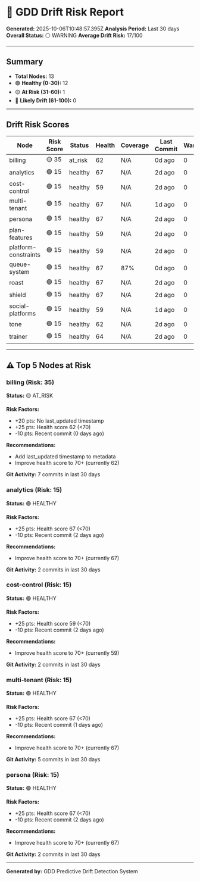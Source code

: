 # 🔮 GDD Drift Risk Report

**Generated:** 2025-10-06T10:48:57.395Z
**Analysis Period:** Last 30 days
**Overall Status:** ⚪ WARNING
**Average Drift Risk:** 17/100

---

## Summary

- **Total Nodes:** 13
- 🟢 **Healthy (0-30):** 12
- 🟡 **At Risk (31-60):** 1
- 🔴 **Likely Drift (61-100):** 0

---

## Drift Risk Scores

| Node | Risk Score | Status | Health | Coverage | Last Commit | Warnings |
|------|------------|--------|--------|----------|-------------|----------|
| billing | 🟡 35 | at_risk | 62 | N/A | 0d ago | 0 |
| analytics | 🟢 15 | healthy | 67 | N/A | 2d ago | 0 |
| cost-control | 🟢 15 | healthy | 59 | N/A | 2d ago | 0 |
| multi-tenant | 🟢 15 | healthy | 67 | N/A | 1d ago | 0 |
| persona | 🟢 15 | healthy | 67 | N/A | 2d ago | 0 |
| plan-features | 🟢 15 | healthy | 59 | N/A | 2d ago | 0 |
| platform-constraints | 🟢 15 | healthy | 59 | N/A | 2d ago | 0 |
| queue-system | 🟢 15 | healthy | 67 | 87% | 0d ago | 0 |
| roast | 🟢 15 | healthy | 67 | N/A | 2d ago | 0 |
| shield | 🟢 15 | healthy | 67 | N/A | 2d ago | 0 |
| social-platforms | 🟢 15 | healthy | 59 | N/A | 1d ago | 0 |
| tone | 🟢 15 | healthy | 62 | N/A | 2d ago | 0 |
| trainer | 🟢 15 | healthy | 64 | N/A | 2d ago | 0 |

---

## ⚠️ Top 5 Nodes at Risk

### billing (Risk: 35)

**Status:** 🟡 AT_RISK

**Risk Factors:**
- +20 pts: No last_updated timestamp
- +25 pts: Health score 62 (<70)
- -10 pts: Recent commit (0 days ago)

**Recommendations:**
- Add last_updated timestamp to metadata
- Improve health score to 70+ (currently 62)

**Git Activity:** 7 commits in last 30 days

### analytics (Risk: 15)

**Status:** 🟢 HEALTHY

**Risk Factors:**
- +25 pts: Health score 67 (<70)
- -10 pts: Recent commit (2 days ago)

**Recommendations:**
- Improve health score to 70+ (currently 67)

**Git Activity:** 2 commits in last 30 days

### cost-control (Risk: 15)

**Status:** 🟢 HEALTHY

**Risk Factors:**
- +25 pts: Health score 59 (<70)
- -10 pts: Recent commit (2 days ago)

**Recommendations:**
- Improve health score to 70+ (currently 59)

**Git Activity:** 2 commits in last 30 days

### multi-tenant (Risk: 15)

**Status:** 🟢 HEALTHY

**Risk Factors:**
- +25 pts: Health score 67 (<70)
- -10 pts: Recent commit (1 days ago)

**Recommendations:**
- Improve health score to 70+ (currently 67)

**Git Activity:** 5 commits in last 30 days

### persona (Risk: 15)

**Status:** 🟢 HEALTHY

**Risk Factors:**
- +25 pts: Health score 67 (<70)
- -10 pts: Recent commit (2 days ago)

**Recommendations:**
- Improve health score to 70+ (currently 67)

**Git Activity:** 2 commits in last 30 days

---

**Generated by:** GDD Predictive Drift Detection System
